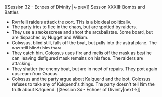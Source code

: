 [[Session 32 - Echoes of Divinity |<-prev]]
Session XXXIII: Bombs and Battles
- Rymfelli raiders attack the port. This is a big deal politically.
- The party tries to flee in the chaos, but are spotted by raiders. 
- They use a smokescreen and shoot the arcubalistae. Some board, but are dispached by Nugget and William.
- Colossus, blind still, falls off the boat, but pulls into the astral plane. The wax still blinds him there.
- They catch him. Colossus uses fire and melts off the mask as best he can, leaving disfigured mask remains on his face. The raiders are attacking. 
- They shatter the enemy boat, but are in need of repairs. They port again upstream from Oracus.
- Colossus and the party argue about Kalquend and the loot. Colossus refuses to take any of Kalquend's things. The party doesn't tell him the truth about Kalquend.
[[Session 34 - Echoes of Divinity|next->]]